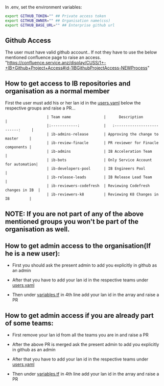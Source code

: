 In .env, set the environment variables:

```bash
export GITHUB_TOKEN="" ## Private access token 
export GITHUB_OWNER="" ## Organisation name(css)
export GITHUB_BASE_URL="" ## Enterprise github url

```
## Github Access
The user must have valid github account.. If not they have to use the below mentioned confluence page to raise an access.
"https://confluence.service.anz/display/CUSS/1+-+IB+Github+Project+Access#id-1IBGithubProjectAccess-NEWProcess"



## How to get access to IB repositories and organisation as a normal member
  First the user must add his or her lan id in the [users.yaml](https://github.service.anz/css/github-ib/blob/master/users.yaml) below the respective groups and raise a PR...
  
                       | Team name               |      Description                   |
                       |:------------:           |   :--------------------------:     |
                       | ib-admins-release       | Approving the change to master     | 
                       | ib-review-finacle       | PR reviewer for Finacle components |
                       | ib-admins               | IB Acceleration Team               |
                       | ib-bots                 | Only Service Account for automation|
                       | ib-developers-pool      | IB Engineers Pool                  |
                       | ib-release-leads        | IB Release Lead Team               |
                       | ib-reviewers-codefresh  | Reviewing Codefresh changes in IB  |
                       | ib-reviewers-k8         | Reviewing K8 Changes in IB         |

## NOTE: If you are not part of any of the above mentioned groups you won't be part of the organisation as well.


## How to get admin access to the organisation(If he is a new user):

  * First you should ask the present admin to add you explicitly in github as an admin 

  * After that you have to add your lan id in the respective teams under [users.yaml](https://github.service.anz/css/github-ib/blob/master/users.yaml)

  * Then under [variables.tf](https://github.service.anz/css/github-ib/blob/master/variables.tf) in 4th line add your lan id in the array and raise a PR

## How to get admin access if you are already part of some teams:
 
  * First remove your lan id from all the teams you are in and raise a PR

  * After the above PR is merged ask the present admin to add you explicitly in github as an admin

  * After that you have to add your lan id in the respective teams under [users.yaml](https://github.service.anz/css/github-ib/blob/master/users.yaml)

  * Then under [variables.tf](https://github.service.anz/css/github-ib/blob/master/variables.tf) in 4th line add your lan id in the array and raise a PR



                    